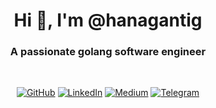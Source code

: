 <h1 align="center">Hi 👋, I'm @hanagantig</h1>
<h3 align="center">A passionate golang software engineer</h3>

<br>
<p align="center">
  <a href="https://github.com/hanagantig"><img src="https://img.shields.io/badge/GitHub--_.svg?label=GitHub&style=social&logo=github" alt="GitHub"></a>
  <a href="https://www.linkedin.com/in/hanagantig"><img src="https://img.shields.io/badge/LinkedIn--_.svg?style=social&logo=linkedin" alt="LinkedIn"></a>
  <a href="https://medium.com/@hanagantig"><img src="https://img.shields.io/badge/Medium--_.svg?style=social&logo=medium" alt="Medium"></a>
  <a href="https://t.me/hanagantig"><img src="https://img.shields.io/badge/Telegram--_.svg?style=social&logo=telegram" alt="Telegram"></a>
</p>
<!--
**hanagantig/hanagantig** is a ✨ _special_ ✨ repository because its `README.md` (this file) appears on your GitHub profile.

Here are some ideas to get you started:

- 🔭 I’m currently working on ...
- 🌱 I’m currently learning ...
- 👯 I’m looking to collaborate on ...
- 🤔 I’m looking for help with ...
- 💬 Ask me about ...
- 📫 How to reach me: ...
- 😄 Pronouns: ...
- ⚡ Fun fact: ...
-->
